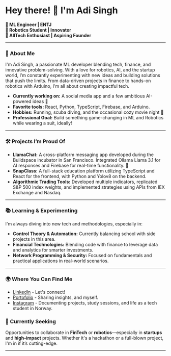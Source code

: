 # Hey there! 👋 I'm Adi Singh

**🚀 ML Engineer | ENTJ**  
**🔬 Robotics Student | Innovator**  
**💼 AllTech Enthusiast | Aspiring Founder**  

---

### 🚀 About Me

I'm Adi Singh, a passionate ML developer blending tech, finance, and innovative problem-solving. With a love for robotics, AI, and the startup world, I’m constantly experimenting with new ideas and building solutions that push the limits. From data-driven projects in finance to hands-on robotics with Arduino, I'm all about creating impactful tech.

- **Currently working on:** A social media app and a few ambitious AI-powered ideas 🚀
- **Favorite tools:** React, Python, TypeScript, Firebase, and Arduino.
- **Hobbies:** Running, scuba diving, and the occasional cozy movie night 🎥  
- **Professional Goal:** Build something game-changing in ML and Robotics while wearing a suit, ideally!

---

### 🛠️ Projects I’m Proud Of

- **LlamaChat:** A cross-platform messaging app developed during the Buildspace incubator in San Francisco. Integrated Ollama Llama 3.1 for AI responses and Firebase for real-time functionality. 📲
- **SnapClass:** A full-stack education platform utilizing TypeScript and React for the frontend, with Python and Yolov8 on the backend.
- **Algorithmic Trading Tools:** Developed multiple indicators, replicated S&P 500 index weights, and implemented strategies using APIs from IEX Exchange and Nasdaq.
---

### 📚 Learning & Experimenting

I'm always diving into new tech and methodologies, especially in:
- **Control Theory & Automation:** Currently balancing school with side projects in this area.
- **Financial Technologies:** Blending code with finance to leverage data and analytics for smarter investments.
- **Network Programming & Security:** Focused on fundamentals and practical applications in real-world scenarios.

---

### 🌍 Where You Can Find Me

- [LinkedIn](https://www.linkedin.com/in/adisinghwork/) - Let's connect!
- [Portofolio](https://adisingh.com) - Sharing insights, and myself.
- [Instagram](https://www.instagram.com/teamadi/) - Documenting projects, study sessions, and life as a tech student in Norway.


### 👀 Currently Seeking

Opportunities to collaborate in **FinTech** or **robotics**—especially in **startups** and **high-impact** projects. Whether it's a hackathon or a full-blown project, I'm in if it’s cutting-edge.

---

